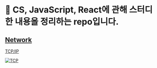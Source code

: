 # 💌 CS, JavaScript, React에 관해 스터디한 내용을 정리하는 repo입니다.


## [Network](https://github.com/cs-interview-study/perfume/blob/main/CS/Network/)

[TCP/IP](https://github.com/cs-interview-study/perfume/blob/main/CS/Network/TCP_IP.md)

<a href="https://velog.io/@perfumellim/"> 
    <img alt="TCP" src="https://i.ibb.co/Fg34rsP/tcp-001.jpg" href="https://velog.io/@perfumellim/" 
    />
  </a>
